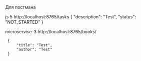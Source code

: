 Для постмана 

js 5 http://localhost:8765/tasks
     {
         "description": "Test",
         "status": "NOT_STARTED"
     }

microservise-3 http://localhost:8765/books/

     {
         "title": "Test",
         "author": "Test"
     }
